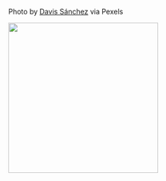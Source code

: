 <!--bl
(filemeta
    (title "pexels-davis-sánchez-1727004"))
/bl-->

Photo by [Davis Sánchez](https://www.pexels.com/photo/black-traffic-light-1727004/) via Pexels

<img src="./images/tdd/pexels-davis-sánchez-1727004.jpg" style="height:300px"></img>